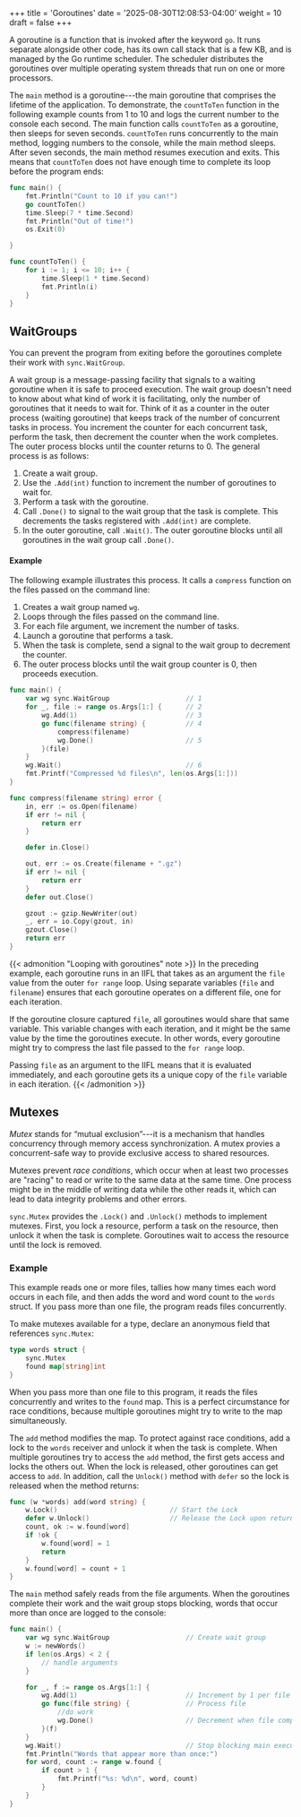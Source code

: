 +++
title = 'Goroutines'
date = '2025-08-30T12:08:53-04:00'
weight = 10
draft = false
+++



A goroutine is a function that is invoked after the keyword `go`. It runs separate alongside other code, has its own call stack that is a few KB, and is managed by the Go runtime scheduler. The scheduler distributes the goroutines over multiple operating system threads that run on one or more processors.

The `main` method is a goroutine---the main goroutine that comprises the lifetime of the application. To demonstrate, the `countToTen` function in the following example counts from 1 to 10 and logs the current number to the console each second. The main function calls `countToTen` as a goroutine, then sleeps for seven seconds. `countToTen` runs concurrently to the main method, logging numbers to the console, while the main method sleeps. After seven seconds, the main method resumes execution and exits. This means that `countToTen` does not have enough time to complete its loop before the program ends:

```go
func main() {
	fmt.Println("Count to 10 if you can!")
	go countToTen()
	time.Sleep(7 * time.Second)
	fmt.Println("Out of time!")
	os.Exit(0)

}

func countToTen() {
	for i := 1; i <= 10; i++ {
		time.Sleep(1 * time.Second)
		fmt.Println(i)
	}
}
```

## WaitGroups

You can prevent the program from exiting before the goroutines complete their work with `sync.WaitGroup`.

A wait group is a message-passing facility that signals to a waiting goroutine when it is safe to proceed execution. The wait group doesn't need to know about what kind of work it is facilitating, only the number of goroutines that it needs to wait for. Think of it as a counter in the outer process (waiting goroutine) that keeps track of the number of concurrent tasks in process. You increment the counter for each concurrent task, perform the task, then decrement the counter when the work completes. The outer process blocks until the counter returns to 0. The general process is as follows:
1. Create a wait group.
2. Use the `.Add(int)` function to increment the number of goroutines to wait for.
3. Perform a task with the goroutine.
4. Call `.Done()` to signal to the wait group that the task is complete. This decrements the tasks registered with `.Add(int)` are complete.
5. In the outer goroutine, call `.Wait()`. The outer goroutine blocks until all goroutines in the wait group call `.Done()`.

#### Example

The following example illustrates this process. It calls a `compress` function on the files passed on the command line:
1. Creates a wait group named `wg`.
2. Loops through the files passed on the command line.
3. For each file argument, we increment the number of tasks.
4. Launch a goroutine that performs a task.
5. When the task is complete, send a signal to the wait group to decrement the counter.
6. The outer process blocks until the wait group counter is 0, then proceeds execution.

```go
func main() {
	var wg sync.WaitGroup                   // 1
	for _, file := range os.Args[1:] {      // 2
		wg.Add(1)                           // 3
		go func(filename string) {          // 4
			compress(filename)
			wg.Done()                       // 5
		}(file)
	}
	wg.Wait()                               // 6
	fmt.Printf("Compressed %d files\n", len(os.Args[1:]))
}

func compress(filename string) error {
	in, err := os.Open(filename)
	if err != nil {
		return err
	}

	defer in.Close()

	out, err := os.Create(filename + ".gz")
	if err != nil {
		return err
	}
	defer out.Close()

	gzout := gzip.NewWriter(out)
	_, err = io.Copy(gzout, in)
	gzout.Close()
	return err
}
```

{{< admonition "Looping with goroutines" note >}}
In the preceding example, each goroutine runs in an IIFL that takes as an argument the `file` value from the outer `for range` loop. Using separate variables (`file` and `filename`) ensures that each goroutine operates on a different file, one for each iteration.

If the goroutine closure captured `file`, all goroutines would share that same variable. This variable changes with each iteration, and it might be the same value by the time the goroutines execute. In other words, every goroutine might try to compress the last file passed to the `for range` loop.

Passing `file` as an argument to the IIFL means that it is evaluated immediately, and each goroutine gets its a unique copy of the `file` variable in each iteration.
{{< /admonition >}}

## Mutexes

_Mutex_ stands for “mutual exclusion”---it is a mechanism that handles concurrency through memory access synchronization. A mutex provies a concurrent-safe way to provide exclusive access to shared resources.

Mutexes prevent _race conditions_, which occur when at least two processes are "racing" to read or write to the same data at the same time. One process might be in the middle of writing data while the other reads it, which can lead to data integrity problems and other errors.

`sync.Mutex` provides the `.Lock()` and `.Unlock()` methods to implement mutexes. First, you lock a resource, perform a task on the resource, then unlock it when the task is complete. Goroutines wait to access the resource until the lock is removed.

### Example

This example reads one or more files, tallies how many times each word occurs in each file, and then adds the word and word count to the `words` struct. If you pass more than one file, the program reads files concurrently.

To make mutexes available for a type, declare an anonymous field that references `sync.Mutex`:

```go
type words struct {
    sync.Mutex
    found map[string]int
}
```

When you pass more than one file to this program, it reads the files concurrently and writes to the `found` map. This is a perfect circumstance for race conditions, because multiple goroutines might try to write to the map simultaneously.

The `add` method modifies the map. To protect against race conditions, add a lock to the `words` receiver and unlock it when the task is complete. When multiple goroutines try to access the `add` method, the first gets access and locks the others out. When the lock is released, other goroutines can get access to `add`. In addition, call the `Unlock()` method with `defer` so the lock is released when the method returns:

```go
func (w *words) add(word string) {
	w.Lock()                            // Start the Lock
	defer w.Unlock()                    // Release the Lock upon return
	count, ok := w.found[word]
	if !ok {
		w.found[word] = 1
		return
	}
	w.found[word] = count + 1
}
```

The `main` method safely reads from the file arguments. When the goroutines complete their work and the wait group stops blocking, words that occur more than once are logged to the console:

```go
func main() {
	var wg sync.WaitGroup                   // Create wait group
	w := newWords()
	if len(os.Args) < 2 {
		// handle arguments
	}

	for _, f := range os.Args[1:] {
		wg.Add(1)                           // Increment by 1 per file
		go func(file string) {              // Process file
			//do work
			wg.Done()                       // Decrement when file completes
		}(f)
	}
	wg.Wait()                               // Stop blocking main execution
	fmt.Println("Words that appear more than once:")
	for word, count := range w.found {
		if count > 1 {
			fmt.Printf("%s: %d\n", word, count)
		}
	}
}
```